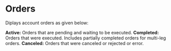# **Orders**

Diplays account orders as given below:

**Active:** Orders that are pending and waiting to be executed.
**Completed:** Orders that were executed. Includes partially completed orders for multi-leg orders.
**Canceled:** Orders that were canceled or rejected or error.

